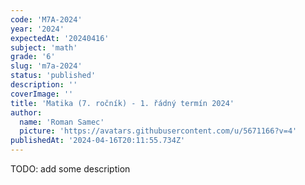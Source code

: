 ```yaml
---
code: 'M7A-2024'
year: '2024'
expectedAt: '20240416'
subject: 'math'
grade: '6'
slug: 'm7a-2024'
status: 'published'
description: ''
coverImage: ''
title: 'Matika (7. ročník) - 1. řádný termín 2024'
author:
  name: 'Roman Samec'
  picture: 'https://avatars.githubusercontent.com/u/5671166?v=4'
publishedAt: '2024-04-16T20:11:55.734Z'
---
```


TODO: add some description